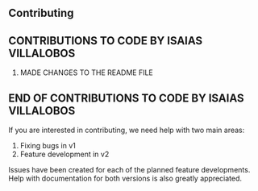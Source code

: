 ## Contributing ##
## CONTRIBUTIONS TO CODE BY ISAIAS VILLALOBOS
1. MADE CHANGES TO THE README FILE
## END OF CONTRIBUTIONS TO CODE BY ISAIAS VILLALOBOS
If you are interested in contributing, we need help with two main areas:

1. Fixing bugs in v1
2. Feature development in v2

Issues have been created for each of the planned feature developments. Help with documentation for both versions is also greatly appreciated.
